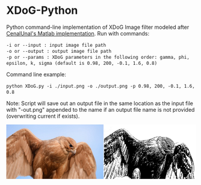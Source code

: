 # XDoG-Python
Python command-line implementation of XDoG Image filter modeled after [CenalUnal's Matlab implementation](https://github.com/CemalUnal/XDoG-Filter).
Run with commands:
```
-i or --input : input image file path
-o or --output : output image file path
-p or --params : XDoG parameters in the following order: gamma, phi, epsilon, k, sigma (default is 0.98, 200, -0.1, 1.6, 0.8)
```
Command line example:
```
python XDoG.py -i ./input.png -o ./output.png -p 0.98, 200, -0.1, 1.6, 0.8
```
Note: Script will save out an output file in the same location as the input file with "-out.png" appended to the name if an output file name is not provided (overwriting current if exists).

![Example Result](images/result.jpg)

